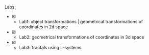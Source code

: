 Labs:

- [x] - Lab1: object transformations | geometrical transformations of coordinates in 2d space
- [x] - Lab2: geometrical transformations of coordinates in 3d space
- [x] - Lab3: fractals using L-systems